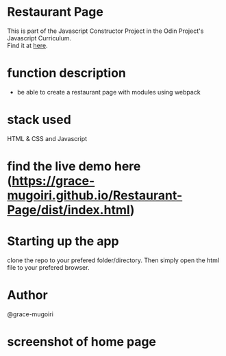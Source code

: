 # Restaurant Page
This is part of the Javascript Constructor Project in the Odin Project's Javascript Curriculum. <br />
Find it at [here](https://www.theodinproject.com/courses/javascript/lessons/restaurant-page).

# function description
- be able to create a restaurant page with modules using webpack

# stack used
HTML & CSS and Javascript

# find the live demo here (https://grace-mugoiri.github.io/Restaurant-Page/dist/index.html)

# Starting up the app
clone the repo to your prefered folder/directory. Then simply open the html file to your prefered browser.

# Author
@grace-mugoiri

# screenshot of home page 

